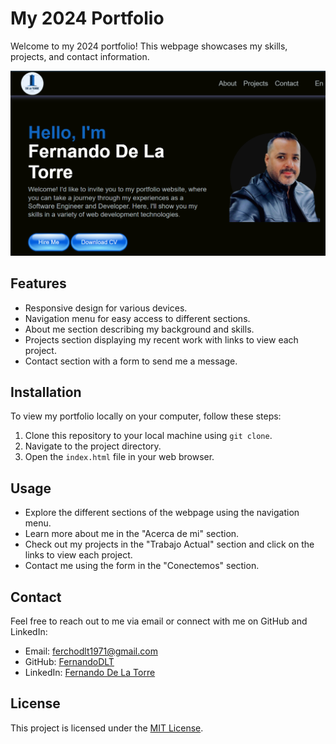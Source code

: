 # My 2024 Portfolio

Welcome to my 2024 portfolio! This webpage showcases my skills, projects, and contact information.

![Portfolio img](images/Screenshot-2024.png)

## Features

- Responsive design for various devices.
- Navigation menu for easy access to different sections.
- About me section describing my background and skills.
- Projects section displaying my recent work with links to view each project.
- Contact section with a form to send me a message.

## Installation

To view my portfolio locally on your computer, follow these steps:

1. Clone this repository to your local machine using `git clone`.
2. Navigate to the project directory.
3. Open the `index.html` file in your web browser.

## Usage

- Explore the different sections of the webpage using the navigation menu.
- Learn more about me in the "Acerca de mi" section.
- Check out my projects in the "Trabajo Actual" section and click on the links to view each project.
- Contact me using the form in the "Conectemos" section.

## Contact

Feel free to reach out to me via email or connect with me on GitHub and LinkedIn:

- Email: [ferchodlt1971@gmail.com](mailto:ferchodlt1971@gmail.com)
- GitHub: [FernandoDLT](https://github.com/FernandoDLT)
- LinkedIn: [Fernando De La Torre](https://www.linkedin.com/in/fernando-d-3504669b/)

## License

This project is licensed under the [MIT License](LICENSE).
